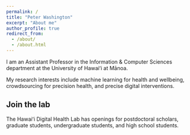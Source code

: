 ```yaml
---
permalink: /
title: "Peter Washington"
excerpt: "About me"
author_profile: true
redirect_from: 
  - /about/
  - /about.html
---
```



I am an Assistant Professor in the Information & Computer Sciences department at the University of Hawaiʻi at Mānoa. 

My research interests include machine learning for health and wellbeing, crowdsourcing for precision health, and precise digital interventions. 

Join the lab
------
The Hawaiʻi Digital Health Lab has openings for postdoctoral scholars, graduate students, undergraduate students, and high school students. 
